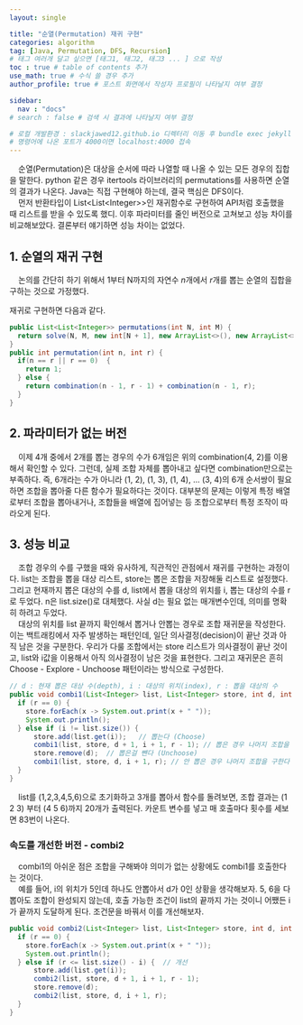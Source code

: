 ```yaml
---
layout: single

title: "순열(Permutation) 재귀 구현"
categories: algorithm
tag: [Java, Permutation, DFS, Recursion]
# 태그 여러개 달고 싶으면 [태그1, 태그2, 태그3 ... ] 으로 작성
toc : true # table of contents 추가
use_math: true # 수식 쓸 경우 추가
author_profile: true # 포스트 화면에서 작성자 프로필이 나타날지 여부 결정

sidebar:
  nav : "docs"
# search : false # 검색 시 결과에 나타날지 여부 결정

# 로컬 개발환경 : slackjawed12.github.io 디렉터리 이동 후 bundle exec jekyll serve 실행
# 명령어에 나온 포트가 4000이면 localhost:4000 접속
---
```


&nbsp; &nbsp; 순열(Permutation)은 대상을 순서에 따라 나열할 때 나올 수 있는 모든 경우의 집합을 말한다. python 같은 경우 itertools 라이브러리의 permutations를 사용하면 순열의 결과가 나온다. Java는 직접 구현해야 하는데, 결국 핵심은 DFS이다.  
&nbsp; &nbsp; 먼저 반환타입이 List<List<Integer\>>인 재귀함수로 구현하여 API처럼 호출했을 때 리스트를 받을 수 있도록 했디. 이후 파라미터를 줄인 버전으로 고쳐보고 성능 차이를 비교해보았다. 결론부터 얘기하면 성능 차이는 없었다. 

## 1. 순열의 재귀 구현
&nbsp; &nbsp; 논의를 간단히 하기 위해서 1부터 N까지의 자연수 $n$개에서 $r$개를 뽑는 순열의 집합을 구하는 것으로 가정했다.


재귀로 구현하면 다음과 같다.

```java
public List<List<Integer>> permutations(int N, int M) {
  return solve(N, M, new int[N + 1], new ArrayList<>(), new ArrayList<>());
}
public int permutation(int n, int r) {
  if(n == r || r == 0)  {
    return 1;
  } else {
    return combination(n - 1, r - 1) + combination(n - 1, r);
  }
}
```

## 2. 파라미터가 없는 버전
&nbsp; &nbsp; 이제 4개 중에서 2개를 뽑는 경우의 수가 6개임은 위의 combination(4, 2)를 이용해서 확인할 수 있다. 그런데, 실제 조합 자체를 뽑아내고 싶다면 combination만으로는 부족하다. 즉, 6개라는 수가 아니라 (1, 2), (1, 3), (1, 4), ... (3, 4)의 6개 순서쌍이 필요하면 조합을 뽑아줄 다른 함수가 필요하다는 것이다. 대부분의 문제는 이렇게 특정 배열로부터 조합을 뽑아내거나, 조합들을 배열에 집어넣는 등 조합으로부터 특정 조작이 따라오게 된다.

## 3. 성능 비교

&nbsp; &nbsp; 조합 경우의 수를 구했을 때와 유사하게, 직관적인 관점에서 재귀를 구현하는 과정이다. list는 조합을 뽑을 대상 리스트, store는 뽑은 조합을 저장해둘 리스트로 설정했다. 그리고 현재까지 뽑은 대상의 수를 d, list에서 뽑을 대상의 위치를 i, 뽑는 대상의 수를 r로 두었다. n은 list.size()로 대체했다. 사실 d는 필요 없는 매개변수인데, 의미를 명확히 하려고 두었다.   
&nbsp; &nbsp; 대상의 위치를 list 끝까지 확인해서 뽑거나 안뽑는 경우로 조합 재귀문을 작성한다. 이는 백트래킹에서 자주 발생하는 패턴인데, 일단 의사결정(decision)이 끝난 것과 아직 남은 것을 구분한다. 우리가 다룰 조합에서는 store 리스트가 의사결정이 끝난 것이고, list와 i값을 이용해서 아직 의사결정이 남은 것을 표현한다. 그리고 재귀문은 흔히 Choose - Explore - Unchoose 패턴이라는 방식으로 구성한다.

```java
// d : 현재 뽑은 대상 수(depth), i : 대상의 위치(index), r : 뽑을 대상의 수
public void combi1(List<Integer> list, List<Integer> store, int d, int i, int r) {
  if (r == 0) {
    store.forEach(x -> System.out.print(x + " "));
    System.out.println();
  } else if (i != list.size()) { 
      store.add(list.get(i));   // 뽑는다 (Choose)
      combi1(list, store, d + 1, i + 1, r - 1); // 뽑은 경우 나머지 조합을 구한다(Explore)
      store.remove(d);  // 뽑은걸 뺀다 (Unchoose)
      combi1(list, store, d, i + 1, r); // 안 뽑은 경우 나머지 조합을 구한다
  }
}
```
&nbsp; &nbsp; list를 (1,2,3,4,5,6)으로 초기화하고 3개를 뽑아서 함수를 돌려보면, 조합 결과는 (1 2 3) 부터 (4 5 6)까지 20개가 출력된다. 카운트 변수를 넣고 매 호출마다 횟수를 세보면 83번이 나온다.

### 속도를 개선한 버전 - combi2
&nbsp; &nbsp; combi1의 아쉬운 점은 조합을 구해봐야 의미가 없는 상황에도 combi1를 호출한다는 것이다.  
&nbsp; &nbsp; 예를 들어, i의 위치가 5인데 하나도 안뽑아서 d가 0인 상황을 생각해보자. 5, 6을 다 뽑아도 조합이 완성되지 않는데, 호출 가능한 조건이 list의 끝까지 가는 것이니 어쨌든 i가 끝까지 도달하게 된다. 조건문을 바꿔서 이를 개선해보자.

```java
public void combi2(List<Integer> list, List<Integer> store, int d, int i, int r) {
  if (r == 0) {
    store.forEach(x -> System.out.print(x + " "));
    System.out.println();
  } else if (r <= list.size() - i) {  // 개선
      store.add(list.get(i));
      combi2(list, store, d + 1, i + 1, r - 1); 
      store.remove(d);
      combi2(list, store, d, i + 1, r);
  }
}
```
